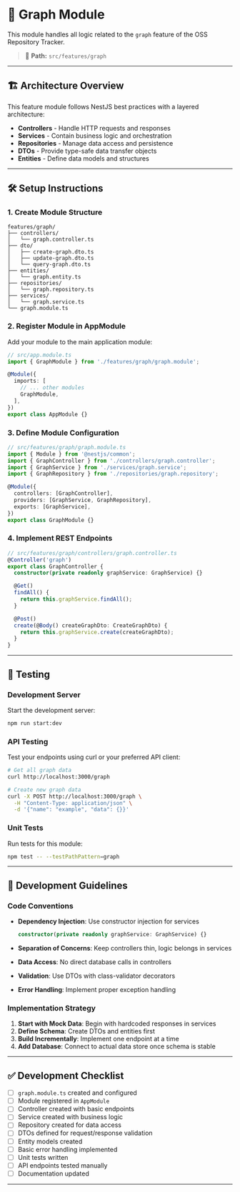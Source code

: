 # 🧩 Graph Module

This module handles all logic related to the `graph` feature of the OSS Repository Tracker.

> 📁 **Path:** `src/features/graph`

---

## 🏗️ Architecture Overview

This feature module follows NestJS best practices with a layered architecture:

- **Controllers** - Handle HTTP requests and responses
- **Services** - Contain business logic and orchestration
- **Repositories** - Manage data access and persistence
- **DTOs** - Provide type-safe data transfer objects
- **Entities** - Define data models and structures

---

## 🛠️ Setup Instructions

### 1. Create Module Structure

```
features/graph/
├── controllers/
│   └── graph.controller.ts
├── dto/
│   ├── create-graph.dto.ts
│   ├── update-graph.dto.ts
│   └── query-graph.dto.ts
├── entities/
│   └── graph.entity.ts
├── repositories/
│   └── graph.repository.ts
├── services/
│   └── graph.service.ts
└── graph.module.ts
```

### 2. Register Module in AppModule

Add your module to the main application module:

```typescript
// src/app.module.ts
import { GraphModule } from './features/graph/graph.module';

@Module({
  imports: [
    // ... other modules
    GraphModule,
  ],
})
export class AppModule {}
```

### 3. Define Module Configuration

```typescript
// src/features/graph/graph.module.ts
import { Module } from '@nestjs/common';
import { GraphController } from './controllers/graph.controller';
import { GraphService } from './services/graph.service';
import { GraphRepository } from './repositories/graph.repository';

@Module({
  controllers: [GraphController],
  providers: [GraphService, GraphRepository],
  exports: [GraphService],
})
export class GraphModule {}
```

### 4. Implement REST Endpoints

```typescript
// src/features/graph/controllers/graph.controller.ts
@Controller('graph')
export class GraphController {
  constructor(private readonly graphService: GraphService) {}

  @Get()
  findAll() {
    return this.graphService.findAll();
  }

  @Post()
  create(@Body() createGraphDto: CreateGraphDto) {
    return this.graphService.create(createGraphDto);
  }
}
```

---

## 🧪 Testing

### Development Server

Start the development server:

```bash
npm run start:dev
```

### API Testing

Test your endpoints using curl or your preferred API client:

```bash
# Get all graph data
curl http://localhost:3000/graph

# Create new graph data
curl -X POST http://localhost:3000/graph \
  -H "Content-Type: application/json" \
  -d '{"name": "example", "data": {}}'
```

### Unit Tests

Run tests for this module:

```bash
npm test -- --testPathPattern=graph
```

---

## 📝 Development Guidelines

### Code Conventions

- **Dependency Injection**: Use constructor injection for services
  ```typescript
  constructor(private readonly graphService: GraphService) {}
  ```

- **Separation of Concerns**: Keep controllers thin, logic belongs in services
- **Data Access**: No direct database calls in controllers
- **Validation**: Use DTOs with class-validator decorators
- **Error Handling**: Implement proper exception handling

### Implementation Strategy

1. **Start with Mock Data**: Begin with hardcoded responses in services
2. **Define Schema**: Create DTOs and entities first
3. **Build Incrementally**: Implement one endpoint at a time
4. **Add Database**: Connect to actual data store once schema is stable

---

## ✅ Development Checklist

- [ ] `graph.module.ts` created and configured
- [ ] Module registered in `AppModule`
- [ ] Controller created with basic endpoints
- [ ] Service created with business logic
- [ ] Repository created for data access
- [ ] DTOs defined for request/response validation
- [ ] Entity models created
- [ ] Basic error handling implemented
- [ ] Unit tests written
- [ ] API endpoints tested manually
- [ ] Documentation updated

---


